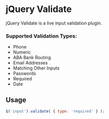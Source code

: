# jQuery Validate

jQuery Validate is a live input validation plugin.

### Supported Validation Types:
- Phone
- Numeric
- ABA Bank Routing
- Email Addresses
- Matching Other Inputs
- Passwords
- Required
- Date

## Usage
```javascript
$('input').validate( { type: 'required' } );
```